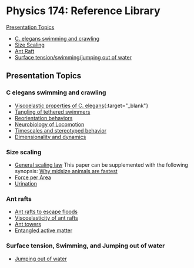 # Physics 174: Reference Library

[Presentation Topics](#Presentation-Topics)

+ [C. elegans swimming and crawling](#C-elegans-swimming-and-crawling)
+ [Size Scaling](#Size-scaling)
+ [Ant Raft](#Ant-rafts)
+ [Surface tension/swimming/jumping out of water](#Surface-tension)


## Presentation Topics

### C elegans swimming and crawling
+ [Viscoelastic properties of C. elegans](https://doi.org/10.1073/pnas.1219965110){:target="_blank"}
+ [Tangling of tethered swimmers](https://doi.org/10.1103/PhysRevLett.113.138101)
+ [Reorientation behaviors](https://doi.org/10.7554/eLife.17227)
+ [Neurobiology of Locomotion](10.1093/biosci/biu058)
+ [Timescales and stereotyped behavior](https://doi.org/10.1073/pnas.1007868108)
+ [Dimensionality and dynamics](10.1371/journal.pcbi.1000028)

### Size scaling
+ [General scaling law](http://www.nature.com/articles/s41559-017-0241-4) This paper can be supplemented with the following synopsis: [Why midsize animals are fastest](https://www.sciencemag.org/news/2017/07/why-midsized-animals-are-fastest-earth)
+ [Force per Area](https://royalsocietypublishing.org/doi/full/10.1098/rsos.160313)
+ [Urination](https://www.pnas.org/content/111/33/11932)

### Ant rafts
+ [Ant rafts to escape floods](http://www.pnas.org/cgi/doi/10.1073/pnas.1016658108)
+ [Viscoelasticity of ant rafts](https://www.nature.com/articles/nmat4450)
+ [Ant towers](http://hu.gatech.edu/wp-content/uploads/2017/07/Hu17-tower.pdf)
+ [Entangled active matter](http://link.springer.com/10.1140/epjst/e2015-50264-4)

### Surface tension, Swimming, and Jumping out of water
+ [Jumping out of water](https://royalsocietypublishing.org/doi/full/10.1098/rsif.2019.0014)
